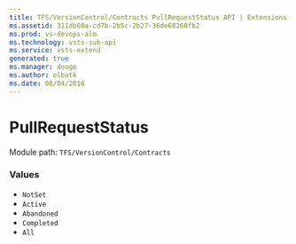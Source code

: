 ```yaml
---
title: TFS/VersionControl/Contracts PullRequestStatus API | Extensions for Visual Studio Team Services
ms.assetid: 311db60a-cd7b-2b5c-2b27-36de68260fb2
ms.prod: vs-devops-alm
ms.technology: vsts-sub-api
ms.service: vsts-extend
generated: true
ms.manager: douge
ms.author: elbatk
ms.date: 08/04/2016
---
```


# PullRequestStatus

Module path: `TFS/VersionControl/Contracts`

### Values

* `NotSet` 
* `Active` 
* `Abandoned` 
* `Completed` 
* `All` 
